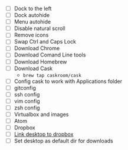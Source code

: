 - [ ] Dock to the left
- [ ] Dock autohide
- [ ] Menu autohide
- [ ] Disable natural scroll
- [ ] Remove icons
- [ ] Swap Ctrl and Caps Lock
- [ ] Download Chrome
- [ ] Download Comand Line tools
- [ ] Download Homebrew
- [ ] Download Cask
  - `brew tap caskroom/cask`
- [ ] Config cask to work with Applications folder
- [ ] gitconfig
- [ ] ssh config
- [ ] vim config
- [ ] zsh config
- [ ] Virtualbox and images
- [ ] Atom
- [ ] Dropbox
- [ ] [Link desktop to dropbox](https://github.com/cabe56/dotfiles/blob/master/link_desktop_and_dropbox.sh)
- [ ] Set desktop as default dir for downloads
